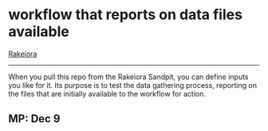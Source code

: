 # workflow that reports on data files available

[Rakeiora](http://rakeiora.ac.nz)

---

When you pull this repo from the Rakeiora Sandpit, you can
define inputs you like for it. Its purpose is to test
the data gathering process, reporting on the files that
are initially available to the workflow for action.

MP: Dec 9
---

